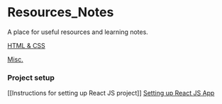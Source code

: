# Resources_Notes

A place for useful resources and learning notes.

[HTML & CSS](https://github.com/Corrine2212/Resources_Notes/blob/main/HTML%20%26%20CSS.md)

[Misc.](https://github.com/Corrine2212/Resources_Notes/blob/main/Misc..md)


### Project setup

[[Instructions for setting up React JS project]]
[Setting up React JS App](https://github.com/Corrine2212/Resources_Notes/blob/main/Instructions%20for%20setting%20up%20React%20JS%20project.md)

